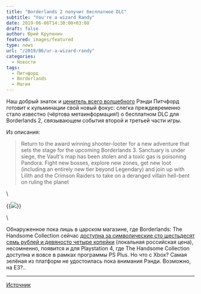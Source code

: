```yaml
---
title: "Borderlands 2 получит бесплатное DLC"
subtitle: "You're a wizard Randy"
date: 2019-06-06T14:30:00+03:00
draft: false
author: Юрий Крупенин
featured: images/featured
type: news
url: "/2019/06/ur-a-wizard-randy"
categories:
  - Новости
tags:
  - Питчфорд
  - Borderlands
  - Магия
---
```

Наш добрый знаток и [ценитель всего волшебного][magic-trick] Рэнди Питчфорд готовит к кульминации свой новый фокус: слегка преждевременно стало известно (чёртова метаинформация!) о бесплатном DLC для Borderlands 2, связывающем события второй и третьей части игры.

Из описания:

>Return to the award winning shooter-looter for a new adventure that sets the stage for the upcoming Borderlands 3. Sanctuary is under siege, the Vault's map has been stolen and a toxic gas is poisoning Pandora. Fight new bosses, explore new zones, get new loot (including an entirely new tier beyond Legendary) and join up with Lilith and the Crimson Raiders to take on a deranged villain hell-bent on ruling the planet

\

{{<img src="images/randy" caption="Как мило робот держит в лапке туза; Рэнди, впрочем, не отстаёт">}}

\

Обнаруженное пока лишь в царском магазине, где Borderlands: The Handsome Collection сейчас [доступна за символические сто шестьдесят семь рублей и девяносто четыре копейки][borderlands-sale] (локальная российская цена), несомненно, появится и для Playstation 4, где The Handsome Collection доступна и вовсе в рамках программы PS Plus. Но что с Xbox? Самая зелёная из платформ не удостоилась пока внимания Рэнди. Возможно, на Е3?..


---

[Источник][source-era]

[magic-trick]: https://arstechnica.com/gaming/2019/01/gearbox-ceo-allegedly-kept-underage-porn-on-usb-stick-new-lawsuit-alleges/
[source-era]: https://www.resetera.com/threads/borderlands-2-commander-lilith-the-fight-for-sanctuary-leaked-by-steam-june-9th-free-dlc.121174/
[borderlands-sale]: https://store.steampowered.com/bundle/8133/Borderlands_The_Handsome_Collection/


